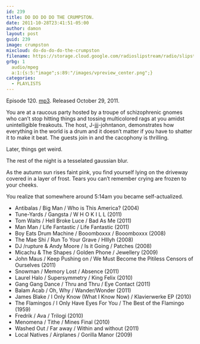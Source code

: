 ```yaml
---
id: 239
title: DO DO DO DO THE CRUMPSTON.
date: 2011-10-28T23:41:51-05:00
author: damon
layout: post
guid: 239
image: crumpston
mixcloud: do-do-do-do-the-crumpston
filename: https://storage.cloud.google.com/radioslipstream/radio/slipstream-120.mp3
grbg: 1
  audio/mpeg
  a:1:{s:5:"image";s:89:"/images/vpreview_center.png";}
categories:
  - PLAYLISTS
---
```


Episode 120. [mp3](https://storage.cloud.google.com/radioslipstream/radio/slipstream-120.mp3). Released October 29, 2011.

You are at a raucous party hosted by a troupe of schizophrenic gnomes who can’t stop hitting things and tossing multicolored rags at you amidst unintelligible freakouts. The host, J-jjj-johntanon, demonstrates how everything in the world is a drum and it doesn’t matter if you have to shatter it to make it beat. The guests join in and the cacophony is thrilling.

Later, things get weird.

The rest of the night is a tesselated gaussian blur.

As the autumn sun rises faint pink, you find yourself lying on the driveway covered in a layer of frost. Tears you can’t remember crying are frozen to your cheeks.

You realize that somewhere around 5:14am you became self-actualized.

- Antibalas / Big Man / Who is This America? (2004)
- Tune-Yards / Gangsta / W H O K I L L (2011)
- Tom Waits / Hell Broke Luce / Bad As Me (2011)
- Man Man / Life Fantastic / Life Fantastic (2011)
- Boy Eats Drum Machine / Booomboxxx / Booomboxxx (2008)
- The Mae Shi / Run To Your Grave / Hlllyh (2008)
- DJ /rupture & Andy Moore / Is it Going / Patches (2008)
- Micachu & The Shapes / Golden Phone / Jewellery (2009)
- John Maus / Keep Pushing on / We Must Become the Pitiless Censors of Ourselves (2011)
- Snowman / Memory Lost / Absence (2011)
- Laurel Halo / Supersymmetry / King Felix (2010)
- Gang Gang Dance / Thru and Thru / Eye Contact (2011)
- Balam Acab / Oh, Why / Wander/Wonder (2011)
- James Blake / I Only Know (What I Know Now) / Klavierwerke EP (2010)
- The Flamingos / I Only Have Eyes For You / The Best of the Flamingo (1959)
- Fredrik / Ava / Trilogi (2010)
- Menomena / Tithe / Mines Final (2010)
- Washed Out / Far away / Within and without (2011)
- Local Natives / Airplanes / Gorilla Manor (2009)
